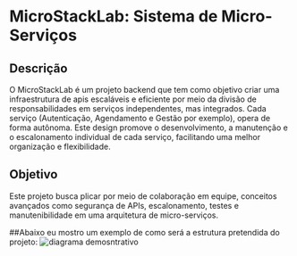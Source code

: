 # MicroStackLab: Sistema de Micro-Serviços

## Descrição
O MicroStackLab é um projeto backend que tem como objetivo criar uma infraestrutura de apis escaláveis e eficiente por meio da divisão de responsabilidades em serviços independentes, mas integrados. Cada serviço (Autenticação, Agendamento e Gestão por exemplo), opera de forma autônoma. Este design promove o desenvolvimento, a manutenção e o escalonamento individual de cada serviço, facilitando uma melhor organização e flexibilidade.

## Objetivo
Este projeto busca plicar por meio de colaboração em equipe, conceitos avançados como segurança de APIs, escalonamento, testes e manutenibilidade em uma arquitetura de micro-serviços.

##Abaixo eu mostro um exemplo de como será a estrutura pretendida do projeto:
![diagrama demosntrativo](https://showme.redstarplugin.com/d/d:my65Sa1z)
